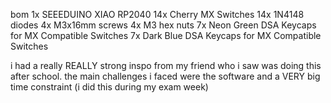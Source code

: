 bom
1x SEEEDUINO XIAO RP2040
14x Cherry MX Switches
14x 1N4148 diodes
4x M3x16mm screws
4x M3 hex nuts
7x Neon Green DSA Keycaps for MX Compatible Switches
7x Dark Blue DSA Keycaps for MX Compatible Switches

i had a really REALLY strong inspo from my friend who i saw was doing this after school. 
the main challenges i faced were the software and a VERY big time constraint (i did this during my exam week)

